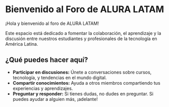 # Bienvenido al Foro de ALURA LATAM

¡Hola y bienvenido al foro de ALURA LATAM!

Este espacio está dedicado a fomentar la colaboración, el aprendizaje y la discusión entre nuestros estudiantes y profesionales de la tecnología en América Latina.

## ¿Qué puedes hacer aquí?

- **Participar en discusiones:** Únete a conversaciones sobre cursos, tecnología, y tendencias en el mundo digital.
- **Compartir conocimientos:** Ayuda a otros miembros compartiendo tus experiencias y aprendizajes.
- **Preguntar y responder:** Si tienes dudas, no dudes en preguntar. Si puedes ayudar a alguien más, ¡adelante!
